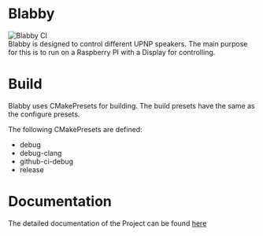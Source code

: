 <!--
SPDX-FileCopyrightText: 2021 Florian Weßel <florianwessel@gmx.net>

SPDX-License-Identifier: GPL-2.0-or-later
-->
# Blabby
![Blabby CI](https://github.com/mFlorianW/blabby/workflows/Blabby%20CI/badge.svg)<br/>
Blabby is designed to control different UPNP speakers. 
The main purpose for this is to run on a Raspberry PI with a Display for controlling.

# Build
Blabby uses CMakePresets for building. 
The build presets have the same as the configure presets.

The following CMakePresets are defined:

- debug
- debug-clang
- github-ci-debug
- release


# Documentation
The detailed documentation of the Project can be found [here](https://mflorianw.github.io/blabby)

